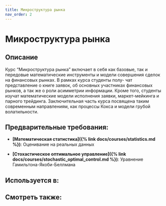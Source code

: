 ```yaml
---
title: Микроструктура рынка
nav_order: 2
---
```


# Микроструктура рынка


## Описание 
Курс “Микроструктура рынка” включает в себя как базовые, так и передовые математические инструменты и модели совершения сделок на финансовых рынках. В рамках курса студенты полу- чат представление о книге заявок, об основных участниках финансовых рынков, а так же о роли асимметрии информации. Кроме того, студенты изучат математические модели исполнения заявки, маркет-мейкинга и парного трейдинга. Заключительная часть курса посвящена таким современным направлениям, как процессы Кокса и модели грубой волатильности.


## Предварительные требования:

- **[Математическая статистика]({% link docs/courses/statistics.md %})**: Оценивание на реальных данных


- **[Стохастическое оптимальное управление]({% link docs/courses/stochastic_optimal_control.md %})**: Уравнение Гамильтона-Якоби-Беллмана



## Используется в:


## Смотреть также:
